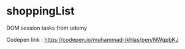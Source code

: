 # shoppingList
DOM session tasks from udemy

Codepen link :
https://codepen.io/muhammad-ikhlas/pen/NWqpbKJ

